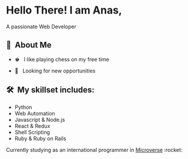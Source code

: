 <h1>Hello There! I am Anas,</h1>
<p>A passionate Web Developer </p>
<h2> 👨 &nbsp;About Me </h2>


- ♚ &nbsp; I like playing chess on my free time

- 👔 &nbsp; Looking for new opportunities

<h2>🛠 &nbsp;My skillset includes:</h2>
<ul>
  <li>Python</li>
  <li>Web Automation</li>
  <li>Javascript & Node.js</li>
  <li>React & Redux</li>
  <li>Shell Scripting</li>
  <li>Ruby & Ruby on Rails</li>
</ul>

<p>Currently studying as an international programmer in <a href="https://www.microverse.org/" target="_blank">Microverse</a> :rocket:</p>